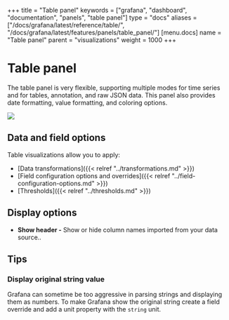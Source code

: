 +++
title = "Table panel"
keywords = ["grafana", "dashboard", "documentation", "panels", "table panel"]
type = "docs"
aliases = ["/docs/grafana/latest/reference/table/", "/docs/grafana/latest/features/panels/table_panel/"]
[menu.docs]
name = "Table panel"
parent = "visualizations"
weight = 1000
+++

# Table panel

The table panel is very flexible, supporting multiple modes for time series and for tables, annotation, and raw JSON data. This panel also provides date formatting, value formatting, and coloring options.

<img class="screenshot" src="/assets/img/features/table-panel.png">

## Data and field options

Table visualizations allow you to apply:

- [Data transformations]({{< relref "../transformations.md" >}})
- [Field configuration options and overrides]({{< relref "../field-configuration-options.md" >}})
- [Thresholds]({{< relref "../thresholds.md" >}})

## Display options

- **Show header -** Show or hide column names imported from your data source..

## Tips

### Display original string value

Grafana can sometime be too aggressive in parsing strings and displaying them as numbers. To make Grafana show the original
string create a field override and add a unit property with the `string` unit.
